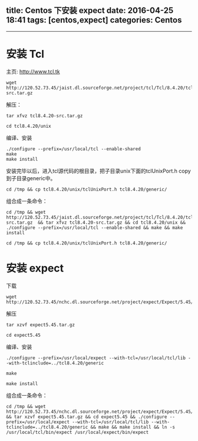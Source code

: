 title: Centos 下安装 expect
date: 2016-04-25 18:41
tags: [centos,expect]
categories: Centos
---

<!-- more -->
---

# 安装 Tcl

主页: http://www.tcl.tk

    wget http://120.52.73.45/jaist.dl.sourceforge.net/project/tcl/Tcl/8.4.20/tcl8.4.20-src.tar.gz

解压：
    
    tar xfvz tcl8.4.20-src.tar.gz
    
    cd tcl8.4.20/unix

编译、安装
    
    ./configure --prefix=/usr/local/tcl --enable-shared
    make
    make install
    
安装完毕以后，进入tcl源代码的根目录，把子目录unix下面的tclUnixPort.h copy到子目录generic中。

    cd /tmp && cp tcl8.4.20/unix/tclUnixPort.h tcl8.4.20/generic/
    
组合成一条命令：

```
cd /tmp && wget http://120.52.73.45/jaist.dl.sourceforge.net/project/tcl/Tcl/8.4.20/tcl8.4.20-src.tar.gz  && tar xfvz tcl8.4.20-src.tar.gz && cd tcl8.4.20/unix && ./configure --prefix=/usr/local/tcl --enable-shared && make && make install

cd /tmp && cp tcl8.4.20/unix/tclUnixPort.h tcl8.4.20/generic/
```
    
# 安装 expect

下载

    wget http://120.52.73.45/nchc.dl.sourceforge.net/project/expect/Expect/5.45/expect5.45.tar.gz
    
解压

    tar xzvf expect5.45.tar.gz
    
    cd expect5.45

编译、安装

    ./configure --prefix=/usr/local/expect --with-tcl=/usr/local/tcl/lib --with-tclinclude=../tcl8.4.20/generic 
    
    make
    
    make install
    
组合成一条命令：

```
cd /tmp && wget http://120.52.73.45/nchc.dl.sourceforge.net/project/expect/Expect/5.45/expect5.45.tar.gz && tar xzvf expect5.45.tar.gz && cd expect5.45 && ./configure --prefix=/usr/local/expect --with-tcl=/usr/local/tcl/lib --with-tclinclude=../tcl8.4.20/generic && make && make install && ln -s /usr/local/tcl/bin/expect /usr/local/expect/bin/expect
```


